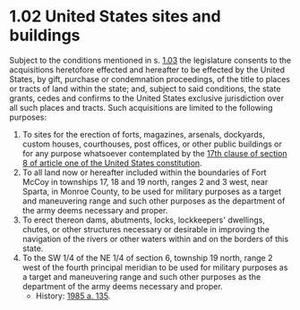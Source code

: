 1.02 United States sites and buildings
=======================================

Subject to the conditions mentioned in s. [1.03](http://docs.legis.wisconsin.gov/document/statutes/1.03) the legislature consents to the acquisitions heretofore effected and hereafter to be effected by the United States, by gift, purchase or condemnation proceedings, of the title to places or tracts of land within the state; and, subject to said conditions, the state grants, cedes and confirms to the United States exclusive jurisdiction over all such places and tracts. Such acquisitions are limited to the following purposes:

1. To sites for the erection of forts, magazines, arsenals, dockyards, custom houses, courthouses, post offices, or other public buildings or for any purpose whatsoever contemplated by the [17th clause of section 8 of article one of the United States constitution](http://docs.legis.wisconsin.gov/document/usconstitution/Art.%20I,%20sec.%208,%2017th%20clause).
2. To all land now or hereafter included within the boundaries of Fort McCoy in townships 17, 18 and 19 north, ranges 2 and 3 west, near Sparta, in Monroe County, to be used for military purposes as a target and maneuvering range and such other purposes as the department of the army deems necessary and proper.
3. To erect thereon dams, abutments, locks, lockkeepers' dwellings, chutes, or other structures necessary or desirable in improving the navigation of the rivers or other waters within and on the borders of this state.
4. To the SW 1/4 of the NE 1/4 of section 6, township 19 north, range 2 west of the fourth principal meridian to be used for military purposes as a target and maneuvering range and such other purposes as the department of the army deems necessary and proper.
    + History: [1985 a. 135](http://docs.legis.wisconsin.gov/document/acts/1985/135).
